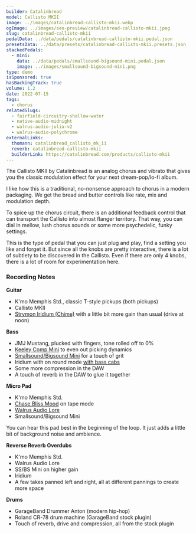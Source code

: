 ```yaml
---
builder: Catalinbread
model: Callisto MKII
image: ../images/catalinbread-callisto-mkii.webp
ogImage: ../images/seo-preview/catalinbread-callisto-mkii.jpeg
slug: catalinbread-callisto-mkii
pedalData: ../data/pedals/catalinbread-callisto-mkii.pedal.json
presetsData: ../data/presets/catalinbread-callisto-mkii.presets.json
stackedPedals:
  - mini:
    data: ../data/pedals/smallsound-bigsound-mini.pedal.json
    image: ../images/smallsound-bigsound-mini.png
type: demo
isSponsored: true
hasBackingTrack: true
volume: 1.2
date: 2022-07-15
tags:
  - chorus
relatedSlugs:
  - fairfield-circuitry-shallow-water
  - native-audio-midnight
  - walrus-audio-julia-v2
  - walrus-audio-polychrome
externalLinks:
  thomann: catalinbread_callisto_mk_ii
  reverb: catalinbread-callisto-mkii
  builderLink: https://catalinbread.com/products/callisto-mkii
---
```


The Callisto MKII by Catalinbread is an analog chorus and vibrato that gives you the classic modulation effect for your next dream-pop/lo-fi album.

I like how this is a traditional, no-nonsense approach to chorus in a modern packaging. We get the bread and butter controls like rate, mix and modulation depth.

To spice up the chorus circuit, there is an additional feedback control that can transport the Callisto into almost flanger territory. That way, you can dial in mellow, lush chorus sounds or some more psychedelic, funky settings.

This is the type of pedal that you can just plug and play, find a setting you like and forget it. But since all the knobs are pretty interactive, there is a lot of subtlety to be discovered in the Callisto. Even if there are only 4 knobs, there is a lot of room for experimentation here.

### Recording Notes

**Guitar**

- K'mo Memphis Std., classic T-style pickups (both pickups)
- Callisto MKII
- [Strymon Iridium (Chime)](/demos/strymon-iridium) with a little bit more gain than usual (drive at noon)

**Bass**

- JMJ Mustang, plucked with fingers, tone rolled off to 0%
- [Keeley Comp Mini](/demos/keeley-electronics-compressor-mini) to even out picking dynamics
- [Smallsound/Bigsound Mini](/demos/smallsound-bigsound-mini) for a touch of grit
- Iridium with on round mode [with bass cabs](/posts/strymon-iridium-bass-ownhammer-ir/)
- Some more compression in the DAW
- A touch of reverb in the DAW to glue it together

**Micro Pad**

- K'mo Memphis Std.
- [Chase Bliss Mood](/demos/chase-bliss-audio-mood) on tape mode
- [Walrus Audio Lore](/demos/walrus-audio-lore)
- Smallsound/Bigsound Mini

You can hear this pad best in the beginning of the loop. It just adds a little bit of background noise and ambience.

**Reverse Reverb Overdubs**

- K'mo Memphis Std.
- Walrus Audio Lore
- SS/BS Mini on higher gain
- Iridium
- A few takes panned left and right, all at different pannings to create more space

**Drums**

- GarageBand Drummer Anton (modern hip-hop)
- Roland CR-78 drum machine (GarageBand stock plugin)
- Touch of reverb, drive and compression, all from the stock plugin
